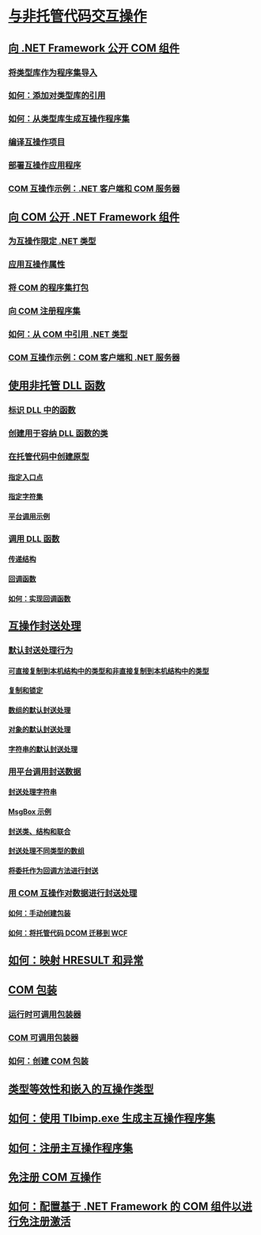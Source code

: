 # [与非托管代码交互操作](index.md)
## [向 .NET Framework 公开 COM 组件](exposing-com-components.md)
### [将类型库作为程序集导入](importing-a-type-library-as-an-assembly.md)
### [如何：添加对类型库的引用](how-to-add-references-to-type-libraries.md)
### [如何：从类型库生成互操作程序集](how-to-generate-interop-assemblies-from-type-libraries.md)
### [编译互操作项目](compiling-an-interop-project.md)
### [部署互操作应用程序](deploying-an-interop-application.md)
### [COM 互操作示例：.NET 客户端和 COM 服务器](com-interop-sample-net-client-and-com-server.md)
## [向 COM 公开 .NET Framework 组件](exposing-dotnet-components-to-com.md)
### [为互操作限定 .NET 类型](qualifying-net-types-for-interoperation.md)
### [应用互操作属性](applying-interop-attributes.md)
### [将 COM 的程序集打包](packaging-an-assembly-for-com.md)
### [向 COM 注册程序集](registering-assemblies-with-com.md)
### [如何：从 COM 中引用 .NET 类型](how-to-reference-net-types-from-com.md)
### [COM 互操作示例：COM 客户端和 .NET 服务器](com-interop-sample-com-client-and-net-server.md)
## [使用非托管 DLL 函数](consuming-unmanaged-dll-functions.md)
### [标识 DLL 中的函数](identifying-functions-in-dlls.md)
### [创建用于容纳 DLL 函数的类](creating-a-class-to-hold-dll-functions.md)
### [在托管代码中创建原型](creating-prototypes-in-managed-code.md)
#### [指定入口点](specifying-an-entry-point.md)
#### [指定字符集](specifying-a-character-set.md)
#### [平台调用示例](platform-invoke-examples.md)
### [调用 DLL 函数](calling-a-dll-function.md)
#### [传递结构](passing-structures.md)
#### [回调函数](callback-functions.md)
#### [如何：实现回调函数](how-to-implement-callback-functions.md)
## [互操作封送处理](interop-marshaling.md)
### [默认封送处理行为](default-marshaling-behavior.md)
#### [可直接复制到本机结构中的类型和非直接复制到本机结构中的类型](blittable-and-non-blittable-types.md)
#### [复制和锁定](copying-and-pinning.md)
#### [数组的默认封送处理](default-marshaling-for-arrays.md)
#### [对象的默认封送处理](default-marshaling-for-objects.md)
#### [字符串的默认封送处理](default-marshaling-for-strings.md)
### [用平台调用封送数据](marshaling-data-with-platform-invoke.md)
#### [封送处理字符串](marshaling-strings.md)
#### [MsgBox 示例](msgbox-sample.md)
#### [封送类、结构和联合](marshaling-classes-structures-and-unions.md)
#### [封送处理不同类型的数组](marshaling-different-types-of-arrays.md)
#### [将委托作为回调方法进行封送](marshaling-a-delegate-as-a-callback-method.md)
### [用 COM 互操作对数据进行封送处理](marshaling-data-with-com-interop.md)
#### [如何：手动创建包装](how-to-create-wrappers-manually.md)
#### [如何：将托管代码 DCOM 迁移到 WCF](how-to-migrate-managed-code-dcom-to-wcf.md)
## [如何：映射 HRESULT 和异常](how-to-map-hresults-and-exceptions.md)
## [COM 包装](com-wrappers.md)
### [运行时可调用包装器](runtime-callable-wrapper.md)
### [COM 可调用包装器](com-callable-wrapper.md)
### [如何：创建 COM 包装](how-to-create-com-wrappers.md)
## [类型等效性和嵌入的互操作类型](type-equivalence-and-embedded-interop-types.md)
## [如何：使用 Tlbimp.exe 生成主互操作程序集](how-to-generate-primary-interop-assemblies-using-tlbimp-exe.md)
## [如何：注册主互操作程序集](how-to-register-primary-interop-assemblies.md)
## [免注册 COM 互操作](registration-free-com-interop.md)
## [如何：配置基于 .NET Framework 的 COM 组件以进行免注册激活](configure-net-framework-based-com-components-for-reg.md)
